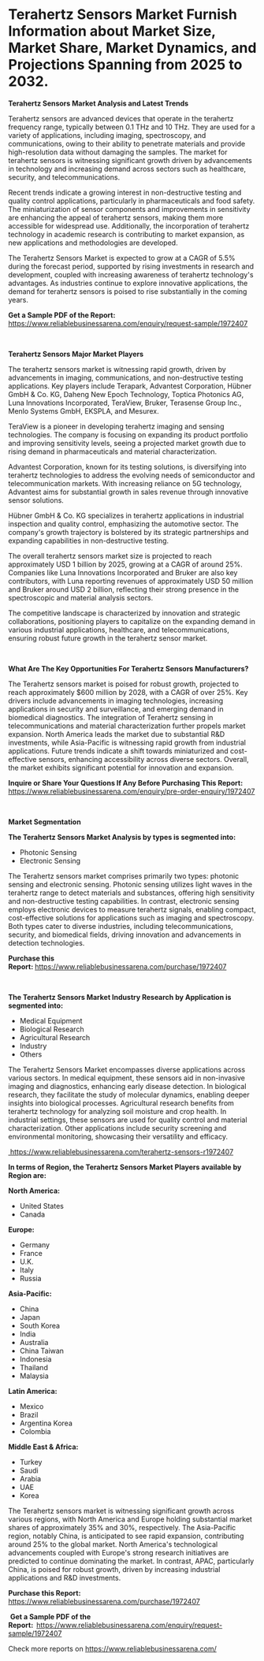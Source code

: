 <p><h1>Terahertz Sensors Market Furnish Information about Market Size, Market Share, Market Dynamics, and Projections Spanning from 2025 to 2032.</h1></p><p><strong>Terahertz Sensors Market Analysis and Latest Trends</strong></p>
<p><p>Terahertz sensors are advanced devices that operate in the terahertz frequency range, typically between 0.1 THz and 10 THz. They are used for a variety of applications, including imaging, spectroscopy, and communications, owing to their ability to penetrate materials and provide high-resolution data without damaging the samples. The market for terahertz sensors is witnessing significant growth driven by advancements in technology and increasing demand across sectors such as healthcare, security, and telecommunications.</p><p>Recent trends indicate a growing interest in non-destructive testing and quality control applications, particularly in pharmaceuticals and food safety. The miniaturization of sensor components and improvements in sensitivity are enhancing the appeal of terahertz sensors, making them more accessible for widespread use. Additionally, the incorporation of terahertz technology in academic research is contributing to market expansion, as new applications and methodologies are developed. </p><p>The Terahertz Sensors Market is expected to grow at a CAGR of 5.5% during the forecast period, supported by rising investments in research and development, coupled with increasing awareness of terahertz technology's advantages. As industries continue to explore innovative applications, the demand for terahertz sensors is poised to rise substantially in the coming years.</p></p>
<p><strong>Get a Sample PDF of the Report:&nbsp;</strong> <a href="https://www.reliablebusinessarena.com/enquiry/request-sample/1972407?utm_campaign=2217&utm_medium=2&utm_source=Github&utm_content=ia&utm_term=06042025&utm_id=terahertz-sensors">https://www.reliablebusinessarena.com/enquiry/request-sample/1972407</a></p>
<p>&nbsp;</p>
<p><strong>Terahertz Sensors Major Market Players</strong></p>
<p><p>The terahertz sensors market is witnessing rapid growth, driven by advancements in imaging, communications, and non-destructive testing applications. Key players include Terapark, Advantest Corporation, Hübner GmbH & Co. KG, Daheng New Epoch Technology, Toptica Photonics AG, Luna Innovations Incorporated, TeraView, Bruker, Terasense Group Inc., Menlo Systems GmbH, EKSPLA, and Mesurex.</p><p>TeraView is a pioneer in developing terahertz imaging and sensing technologies. The company is focusing on expanding its product portfolio and improving sensitivity levels, seeing a projected market growth due to rising demand in pharmaceuticals and material characterization.</p><p>Advantest Corporation, known for its testing solutions, is diversifying into terahertz technologies to address the evolving needs of semiconductor and telecommunication markets. With increasing reliance on 5G technology, Advantest aims for substantial growth in sales revenue through innovative sensor solutions.</p><p>Hübner GmbH & Co. KG specializes in terahertz applications in industrial inspection and quality control, emphasizing the automotive sector. The company's growth trajectory is bolstered by its strategic partnerships and expanding capabilities in non-destructive testing.</p><p>The overall terahertz sensors market size is projected to reach approximately USD 1 billion by 2025, growing at a CAGR of around 25%. Companies like Luna Innovations Incorporated and Bruker are also key contributors, with Luna reporting revenues of approximately USD 50 million and Bruker around USD 2 billion, reflecting their strong presence in the spectroscopic and material analysis sectors.</p><p>The competitive landscape is characterized by innovation and strategic collaborations, positioning players to capitalize on the expanding demand in various industrial applications, healthcare, and telecommunications, ensuring robust future growth in the terahertz sensor market.</p></p>
<p>&nbsp;</p>
<p><strong>What Are The Key Opportunities For Terahertz Sensors Manufacturers?</strong></p>
<p><p>The Terahertz sensors market is poised for robust growth, projected to reach approximately $600 million by 2028, with a CAGR of over 25%. Key drivers include advancements in imaging technologies, increasing applications in security and surveillance, and emerging demand in biomedical diagnostics. The integration of Terahertz sensing in telecommunications and material characterization further propels market expansion. North America leads the market due to substantial R&D investments, while Asia-Pacific is witnessing rapid growth from industrial applications. Future trends indicate a shift towards miniaturized and cost-effective sensors, enhancing accessibility across diverse sectors. Overall, the market exhibits significant potential for innovation and expansion.</p></p>
<p><strong>Inquire or Share Your Questions If Any Before Purchasing This Report:</strong> <a href="https://www.reliablebusinessarena.com/enquiry/pre-order-enquiry/1972407?utm_campaign=2217&utm_medium=2&utm_source=Github&utm_content=ia&utm_term=06042025&utm_id=terahertz-sensors">https://www.reliablebusinessarena.com/enquiry/pre-order-enquiry/1972407</a></p>
<p>&nbsp;</p>
<p><strong>Market Segmentation</strong></p>
<p><strong>The Terahertz Sensors Market Analysis by types is segmented into:</strong></p>
<p><ul><li>Photonic Sensing</li><li>Electronic Sensing</li></ul></p>
<p><p>The Terahertz sensors market comprises primarily two types: photonic sensing and electronic sensing. Photonic sensing utilizes light waves in the terahertz range to detect materials and substances, offering high sensitivity and non-destructive testing capabilities. In contrast, electronic sensing employs electronic devices to measure terahertz signals, enabling compact, cost-effective solutions for applications such as imaging and spectroscopy. Both types cater to diverse industries, including telecommunications, security, and biomedical fields, driving innovation and advancements in detection technologies.</p></p>
<p><strong>Purchase this Report:&nbsp;</strong><a href="https://www.reliablebusinessarena.com/purchase/1972407?utm_campaign=2217&utm_medium=2&utm_source=Github&utm_content=ia&utm_term=06042025&utm_id=terahertz-sensors">https://www.reliablebusinessarena.com/purchase/1972407</a></p>
<p>&nbsp;</p>
<p><strong>The Terahertz Sensors Market Industry Research by Application is segmented into:</strong></p>
<p><ul><li>Medical Equipment</li><li>Biological Research</li><li>Agricultural Research</li><li>Industry</li><li>Others</li></ul></p>
<p><p>The Terahertz Sensors Market encompasses diverse applications across various sectors. In medical equipment, these sensors aid in non-invasive imaging and diagnostics, enhancing early disease detection. In biological research, they facilitate the study of molecular dynamics, enabling deeper insights into biological processes. Agricultural research benefits from terahertz technology for analyzing soil moisture and crop health. In industrial settings, these sensors are used for quality control and material characterization. Other applications include security screening and environmental monitoring, showcasing their versatility and efficacy.</p></p>
<p><a href="https://www.reliablebusinessarena.com/terahertz-sensors-r1972407?utm_campaign=2217&utm_medium=2&utm_source=Github&utm_content=ia&utm_term=06042025&utm_id=terahertz-sensors">&nbsp;https://www.reliablebusinessarena.com/terahertz-sensors-r1972407</a></p>
<p><strong>In terms of Region, the Terahertz Sensors Market Players available by Region are:</strong></p>
<p>
    <p> <strong> North America: </strong>
        <ul>
            <li>United States</li>
            <li>Canada</li>
        </ul>
        </p> 
    <p> <strong> Europe: </strong>
        <ul>
            <li>Germany</li>
            <li>France</li>
            <li>U.K.</li>
            <li>Italy</li>
            <li>Russia</li>
        </ul>
        </p> 
    <p> <strong> Asia-Pacific: </strong>
        <ul>
            <li>China</li>
            <li>Japan</li>
            <li>South Korea</li>
            <li>India</li>
            <li>Australia</li>
            <li>China Taiwan</li>
            <li>Indonesia</li>
            <li>Thailand</li>
            <li>Malaysia</li>
        </ul>
        </p> 
    <p> <strong> Latin America: </strong>
        <ul>
            <li>Mexico</li>
            <li>Brazil</li>
            <li>Argentina Korea</li>
            <li>Colombia</li>
        </ul>
        </p> 
    <p> <strong> Middle East & Africa: </strong>
        <ul>
            <li>Turkey</li>
            <li>Saudi</li>
            <li>Arabia</li>
            <li>UAE</li>
            <li>Korea</li>
        </ul>
    </p>
    </p>
<p><p>The Terahertz sensors market is witnessing significant growth across various regions, with North America and Europe holding substantial market shares of approximately 35% and 30%, respectively. The Asia-Pacific region, notably China, is anticipated to see rapid expansion, contributing around 25% to the global market. North America's technological advancements coupled with Europe's strong research initiatives are predicted to continue dominating the market. In contrast, APAC, particularly China, is poised for robust growth, driven by increasing industrial applications and R&D investments.</p></p>
<p><strong>Purchase this Report: </strong><a href="https://www.reliablebusinessarena.com/purchase/1972407?utm_campaign=2217&utm_medium=2&utm_source=Github&utm_content=ia&utm_term=06042025&utm_id=terahertz-sensors">https://www.reliablebusinessarena.com/purchase/1972407</a></p>
<p>&nbsp;<strong>Get a Sample PDF of the Report:&nbsp;&nbsp;</strong><a href="https://www.reliablebusinessarena.com/enquiry/request-sample/1972407?utm_campaign=2217&utm_medium=2&utm_source=Github&utm_content=ia&utm_term=06042025&utm_id=terahertz-sensors">https://www.reliablebusinessarena.com/enquiry/request-sample/1972407</a></p>
<p><strong></strong></p>
<p>Check more reports on <a href="https://www.reliablebusinessarena.com/?utm_campaign=2217&utm_medium=2&utm_source=Github&utm_content=ia&utm_term=06042025&utm_id=terahertz-sensors">https://www.reliablebusinessarena.com/</a></p>